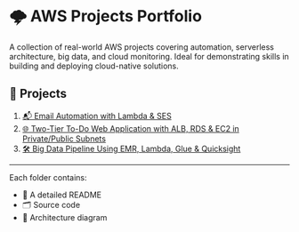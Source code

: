 # 🌩️ AWS Projects Portfolio

A collection of real-world AWS projects covering automation, serverless architecture, big data, and cloud monitoring. Ideal for demonstrating skills in building and deploying cloud-native solutions.

## 🔗 Projects

1. [📬 Email Automation with Lambda & SES](./Event-Announcement-System/)
2. [🌐 Two-Tier To-Do Web Application with ALB, RDS & EC2 in Private/Public Subnets](./Two-Tier-TodoApp)
3. [🛠️ Big Data Pipeline Using EMR, Lambda, Glue & Quicksight](https://github.com/CoffeeInCode/AWS-Projects-Portfolio/tree/01c9144e497f8d0aeae272672e08537023c70063/Serverless-CSV%20Data-Pipeline)

---

Each folder contains:
- 📖 A detailed README
- 🗂️ Source code
- 🧩 Architecture diagram

